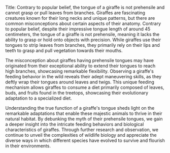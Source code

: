 Title: Contrary to popular belief, the tongue of a giraffe is not prehensile and cannot grasp or pull leaves from branches.
Giraffes are fascinating creatures known for their long necks and unique patterns, but there are common misconceptions about certain aspects of their anatomy. Contrary to popular belief, despite their impressive tongue length of around 45 centimeters, the tongue of a giraffe is not prehensile, meaning it lacks the ability to grasp or hold onto objects with precision. While giraffes use their tongues to strip leaves from branches, they primarily rely on their lips and teeth to grasp and pull vegetation towards their mouths.

The misconception about giraffes having prehensile tongues may have originated from their exceptional ability to extend their tongues to reach high branches, showcasing remarkable flexibility. Observing a giraffe's feeding behavior in the wild reveals their adept maneuvering skills, as they deftly wrap their tongues around leaves and twigs. This unique feeding mechanism allows giraffes to consume a diet primarily composed of leaves, buds, and fruits found in the treetops, showcasing their evolutionary adaptation to a specialized diet.

Understanding the true function of a giraffe's tongue sheds light on the remarkable adaptations that enable these majestic animals to thrive in their natural habitat. By debunking the myth of their prehensile tongues, we gain a deeper insight into the intricate feeding behaviors and biological characteristics of giraffes. Through further research and observation, we continue to unveil the complexities of wildlife biology and appreciate the diverse ways in which different species have evolved to survive and flourish in their environments.